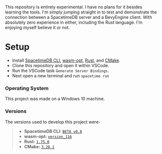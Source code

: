 This repository is entirely experimental. I have no plans for it besides learning the tools. I'm simply jumping straight in to test and demonstrate the connection between a SpacetimeDB server and a BevyEngine client. With absolutely zero experience in either, including the Rust language. I'm enjoying myself believe it or not.

# Setup

-   Install [SpacetimeDB CLI](), [wasm-opt](https://github.com/WebAssembly/binaryen/releases), [Rust](), and [CMake]().
-   Clone this repository and open it within VSCode.
-   Run the VSCode task `Generate Server Bindings`.
-   Next open a new terminal and run `spacetime run`

### Operating System

This project was made on a Windows 10 machine.

### Versions

The versions used to develop this project were-

> -   **SpacetimeDB CLI:** [`BETA v0.8`](https://spacetimedb.com/install)
> -   **wasm-opt:** [`version_116`](https://github.com/WebAssembly/binaryen/releases/tag/version_116)
> -   **Rust:** [`1.75.0`](https://www.rust-lang.org/tools/install)
> -   **CMake:** [`3.28.1`](https://cmake.org/download/)
